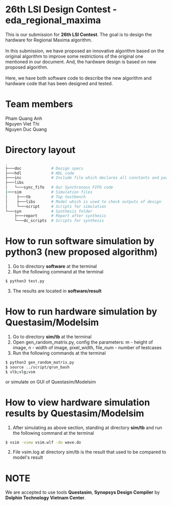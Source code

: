# 26th LSI Design Contest - eda_regional_maxima
This is our submission for **26th LSI Contest**. The goal is to design the hardware for Regional Maxima algorithm. </br> </br>
In this submission, we have proposed an innovative algorithm based on the original algorithm to improve some restrictions of the original one mentioned in our document. And, the hardware design is based on new proposed algorithm. </br> </br>
Here, we have both software code to describe the new algorithm and hardware code that has been designed and tested.

# Team members
Pham Quang Anh </br>
Nguyen Viet Thi </br>
Nguyen Duc Quang

# Directory layout
```bash
.
├───doc             # Design specs
├───hdl             # HDL code
├───inc             # Include file which declares all constants and parameters
├───libs
│   └───sync_fifo   # Our Synchronous FIFO code
|───sim             # Simulation files
│    ├───tb         # Top testbench
│    ├───libs       # Model which is used to check outputs of design
│    └───script     # Scripts for simulation
└───syn             # Synthesis folder
    ├───report      # Report after synthesis
    └───dc_scripts  # Scripts for synthesis
```

# How to run software simulation by python3 (new proposed algorithm)
1. Go to directory **software** at the terminal
2. Run the following command at the terminal

```sh
$ python3 test.py
```

3. The results are located in **software/result**

# How to run hardware simulation by Questasim/Modelsim
1. Go to directory **sim/tb** at the terminal
2. Open gen_random_matrix.py, config the parameters: m - height of image, n - width of image, pixel_width, file_num - number of testcases
3. Run the following commands at the terminal

```sh 
$ python3 gen_random_matrix.py
$ source ../script/qrun_bash
$ vlb;vlg;vsm
```

or simulate on GUI of Questasim/Modelsim

# How to view hardware simulation results by Questasim/Modelsim
1. After simulating as above section, standing at directory **sim/tb** and run the following command at the terminal

```sh
$ vsim -view vsim.wlf -do wave.do
```

2. File vsim.log at directory sim/tb is the result that used to be compared to model's result

# **NOTE**
We are accepted to use tools **Questasim**, **Synopsys Design Compiler** by **Dolphin Technology Vietnam Center**.
